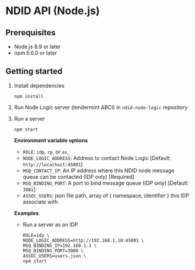 # NDID API (Node.js)

## Prerequisites

* Node.js 8.9 or later
* npm 5.6.0 or later

## Getting started

1.  Install dependencies

    ```
    npm install
    ```

2.  Run Node Logic server (tendermint ABCI) in `ndid-node-logic` repository

3.  Run a server

    ```
    npm start
    ```

    **Environment variable options**

    * `ROLE`: `idp`, `rp`, or `as`,
    * `NODE_LOGIC_ADDRESS`: Address to contact Node Logic [Default: `http://localhost:45001`]
    * `MSQ_CONTACT_IP`: An IP address where this NDID node message queue can be contacted (IDP only) [Required]
    * `MSQ_BINDING_PORT`: A port to bind message queue (IDP only) [Default: `3001`]
    * `ASSOC_USERS`: json file path, array of { namespace, identifier } this IDP associate with

    **Examples**

    * Run a server as an IDP

      ```
      ROLE=idp \
      NODE_LOGIC_ADDRESS=http://192.168.1.10:45001 \
      MSQ_BINDING_IP=192.168.1.1 \
      MSQ_BINDING_PORT=3000 \
      ASSOC_USERS=users.json \
      npm start
      ```
